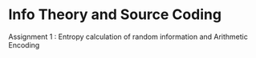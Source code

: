 # Info Theory and Source Coding

Assignment 1 : Entropy calculation of random information and Arithmetic Encoding
